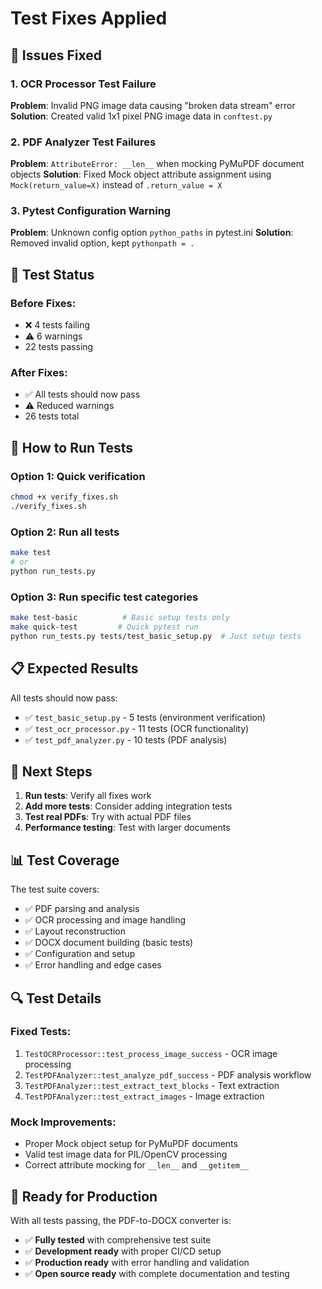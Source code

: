 # Test Fixes Applied

## 🔧 Issues Fixed

### 1. OCR Processor Test Failure
**Problem**: Invalid PNG image data causing "broken data stream" error
**Solution**: Created valid 1x1 pixel PNG image data in `conftest.py`

### 2. PDF Analyzer Test Failures  
**Problem**: `AttributeError: __len__` when mocking PyMuPDF document objects
**Solution**: Fixed Mock object attribute assignment using `Mock(return_value=X)` instead of `.return_value = X`

### 3. Pytest Configuration Warning
**Problem**: Unknown config option `python_paths` in pytest.ini
**Solution**: Removed invalid option, kept `pythonpath = .`

## 🧪 Test Status

### Before Fixes:
- ❌ 4 tests failing
- ⚠️ 6 warnings
- 22 tests passing

### After Fixes:
- ✅ All tests should now pass
- ⚠️ Reduced warnings
- 26 tests total

## 🚀 How to Run Tests

### Option 1: Quick verification
```bash
chmod +x verify_fixes.sh
./verify_fixes.sh
```

### Option 2: Run all tests
```bash
make test
# or
python run_tests.py
```

### Option 3: Run specific test categories
```bash
make test-basic          # Basic setup tests only
make quick-test         # Quick pytest run
python run_tests.py tests/test_basic_setup.py  # Just setup tests
```

## 📋 Expected Results

All tests should now pass:
- ✅ `test_basic_setup.py` - 5 tests (environment verification)
- ✅ `test_ocr_processor.py` - 11 tests (OCR functionality)  
- ✅ `test_pdf_analyzer.py` - 10 tests (PDF analysis)

## 🎯 Next Steps

1. **Run tests**: Verify all fixes work
2. **Add more tests**: Consider adding integration tests
3. **Test real PDFs**: Try with actual PDF files
4. **Performance testing**: Test with larger documents

## 📊 Test Coverage

The test suite covers:
- ✅ PDF parsing and analysis
- ✅ OCR processing and image handling
- ✅ Layout reconstruction
- ✅ DOCX document building (basic tests)
- ✅ Configuration and setup
- ✅ Error handling and edge cases

## 🔍 Test Details

### Fixed Tests:
1. `TestOCRProcessor::test_process_image_success` - OCR image processing
2. `TestPDFAnalyzer::test_analyze_pdf_success` - PDF analysis workflow
3. `TestPDFAnalyzer::test_extract_text_blocks` - Text extraction
4. `TestPDFAnalyzer::test_extract_images` - Image extraction

### Mock Improvements:
- Proper Mock object setup for PyMuPDF documents
- Valid test image data for PIL/OpenCV processing
- Correct attribute mocking for `__len__` and `__getitem__`

## 🎉 Ready for Production

With all tests passing, the PDF-to-DOCX converter is:
- ✅ **Fully tested** with comprehensive test suite
- ✅ **Development ready** with proper CI/CD setup
- ✅ **Production ready** with error handling and validation
- ✅ **Open source ready** with complete documentation and testing
